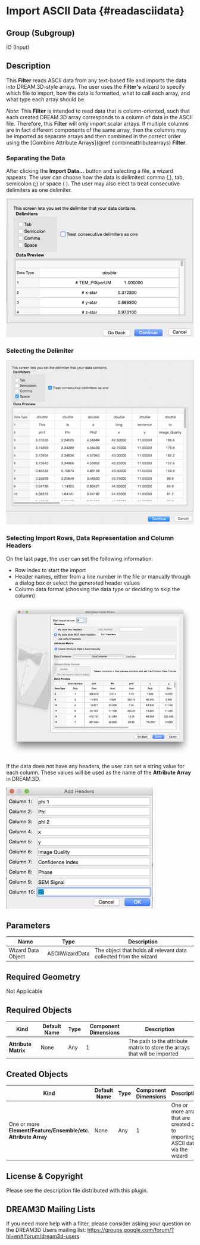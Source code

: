 Import ASCII Data {#readasciidata}
=============

## Group (Subgroup) ##
IO (Input)

## Description ##
This **Filter** reads ASCII data from any text-based file and imports the data into DREAM.3D-style arrays.  The user uses the **Filter's** wizard to specify which file to import, how the data is formatted, what to call each array, and what type each array should be.

*Note:* This **Filter** is intended to read data that is column-oriented, such that each created DREAM.3D array corresponds to a column of data in the ASCII file. Therefore, this **Filter** will only import scalar arrays. If multiple columns are in fact different components of the same array, then the columns may be imported as separate arrays and then combined in the correct order using the [Combine Attribute Arrays](@ref combineattributearrays) **Filter**.

### Separating the Data ###

After clicking the **Import Data...** button and selecting a file, a wizard appears. The user can choose how the data is delimited: comma (,), tab, semicolon (;) or space ( ). The user may also elect to treat consecutive delimiters as one delimiter.

![Selecting how the data is separated](Images/Read_ASCII_1.png)

### Selecting the Delimiter ###

![Selecting the delimiting character(s)](Images/Read_ASCII_2.png)

### Selecting Import Rows, Data Representation and Column Headers ###

On the last page, the user can set the following information:

+ Row index to start the import
+ Header names, either from a line number in the file or manually through a dialog box or select the generated header values
+ Column data format (choosing the data type or deciding to skip the column)


![Setting Numerical Representations, Column Headers and other information](Images/Read_ASCII_3.png)


If the data does not have any headers, the user can set a string value for each column. These values will be used as the name of the **Attribute Array** in DREAM.3D.

![Setting Names of each Column which will be used as the name of each **Attribute Array** ](Images/Read_ASCII_4.png)

## Parameters ##

| Name | Type | Description |
|------|------|-------------|
| Wizard Data Object | ASCIIWizardData | The object that holds all relevant data collected from the wizard |

## Required Geometry ##
Not Applicable

## Required Objects ##

| Kind | Default Name | Type | Component Dimensions | Description |
|------|--------------|------|----------------------|-------------|
| **Attribute Matrix** | None | Any | 1 | The path to the attribute matrix to store the arrays that will be imported |

## Created Objects ##

| Kind | Default Name | Type | Component Dimensions | Description |
|------|--------------|------|----------------------|-------------|
| One or more **Element/Feature/Ensemble/etc. Attribute Array** | None | Any | 1 | One or more arrays that are created due to importing ASCII data via the wizard |

## License & Copyright ##

Please see the description file distributed with this plugin.

## DREAM3D Mailing Lists ##

If you need more help with a filter, please consider asking your question on the DREAM3D Users mailing list:
https://groups.google.com/forum/?hl=en#!forum/dream3d-users